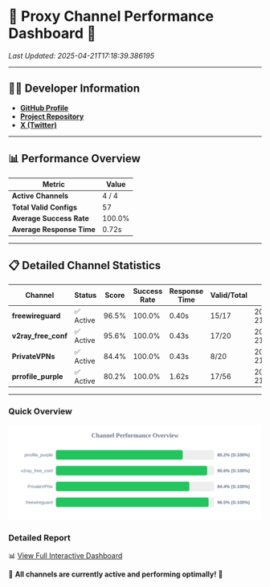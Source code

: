 # 🌟 Proxy Channel Performance Dashboard 🌟

_Last Updated: 2025-04-21T17:18:39.386195_

---

## 👩‍💻 Developer Information

- **[GitHub Profile](https://github.com/4n0nymou3)**  
- **[Project Repository](https://github.com/4n0nymou3/multi-proxy-config-fetcher)**  
- **[X (Twitter)](https://x.com/4n0nymou3)**  

---

## 📊 Performance Overview

| Metric                | Value       |
|-----------------------|-------------|
| **Active Channels**   | 4 / 4       |
| **Total Valid Configs** | 57          |
| **Average Success Rate** | 100.0%      |
| **Average Response Time** | 0.72s       |

---

## 📋 Detailed Channel Statistics

| Channel          | Status     | Score  | Success Rate | Response Time | Valid/Total | Last Success               |
|------------------|------------|--------|--------------|---------------|-------------|----------------------------|
| **freewireguard**  | ✅ Active  | 96.5%  | 100.0% | 0.40s         | 15/17       | 2025-04-21T17:18:39.384396 |
| **v2ray_free_conf**  | ✅ Active  | 95.6%  | 100.0% | 0.43s         | 17/20       | 2025-04-21T17:18:38.499968 |
| **PrivateVPNs**  | ✅ Active  | 84.4%  | 100.0% | 0.43s         | 8/20       | 2025-04-21T17:18:38.957661 |
| **prrofile_purple**  | ✅ Active  | 80.2%  | 100.0% | 1.62s         | 17/56       | 2025-04-21T17:18:37.991856 |

---

### Quick Overview
<div align="center">
  <a href="https://raw.githubusercontent.com/nullluser/NullRepo/refs/heads/main/assets/channel_stats_chart.svg">
    <img src="https://raw.githubusercontent.com/nullluser/NullRepo/refs/heads/main/assets/channel_stats_chart.svg" alt="Source Performance Statistics" width="800">
  </a>
</div>

### Detailed Report
📊 [View Full Interactive Dashboard](https://htmlpreview.github.io/?https://github.com/nullluser/NullRepo/blob/main/assets/performance_report.html)

🎉 **All channels are currently active and performing optimally!** 🎉
